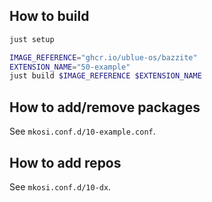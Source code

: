 ## How to build

```sh
just setup

IMAGE_REFERENCE="ghcr.io/ublue-os/bazzite"
EXTENSION_NAME="50-example"
just build $IMAGE_REFERENCE $EXTENSION_NAME
```

## How to add/remove packages

See `mkosi.conf.d/10-example.conf`.

## How to add repos

See `mkosi.conf.d/10-dx`.
